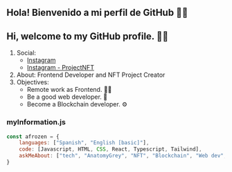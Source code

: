## Hola! Bienvenido a mi perfil de GitHub 🖐🏼
## Hi, welcome to my GitHub profile. 🖐🏼

1. Social: 
    * [Instagram](https://www.instagram.com/afrozens/) 
    * [Instagram - ProjectNFT](https://www.instagram.com/mpxbit_education/)
2. About: Frontend Developer and NFT Project Creator
3. Objectives: 
    * Remote work as Frontend. 🙏🏼
    * Be a good web developer. 🧠
    * Become a Blockchain developer. ⚙️

### myInformation.js

```js
const afrozen = {
    languages: ["Spanish", "English [basic]"],
    code: [Javascript, HTML, CSS, React, Typescript, Tailwind],
    askMeAbout: ["tech", "AnatomyGrey", "NFT", "Blockchain", "Web dev", "autodidact"],
}

